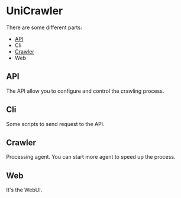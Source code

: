 # UniCrawler

There are some different parts:
- [API](api/README.md)
- Cli
- [Crawler](crawler/README.md)
- Web

## API

The API allow you to configure and control the crawling process.

## Cli

Some scripts to send request to the API.

## Crawler

Processing agent.
You can start more agent to speed up the process.

## Web

It's the WebUI.
